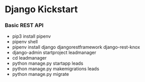 # Django Kickstart

### Basic REST API
* pip3 install pipenv
* pipenv shell
* pipenv install django djangorestframework django-rest-knox
* django-admin startproject leadmanager
* cd leadmanager
* python manage.py startapp leads
* python manage.py makemigrations leads
* python manage.py migrate